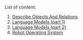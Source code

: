 List of content:

1. [Describe Objects And Relations](session-1/)
2. [Language Models (part 1)](session-2/)
3. [Language Models (part 2)](session-3/)
4. [Robot Operating System](session-4/)
